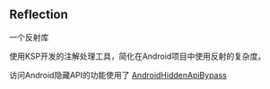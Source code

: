 ## Reflection

一个反射库

使用KSP开发的注解处理工具，简化在Android项目中使用反射的复杂度。

访问Android隐藏API的功能使用了 [AndroidHiddenApiBypass](https://github.com/LSPosed/AndroidHiddenApiBypass)